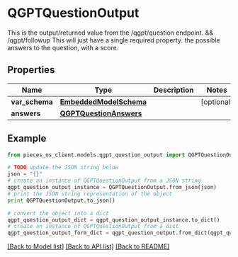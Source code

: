 # QGPTQuestionOutput

This is the output/returned value from the /qgpt/question endpoint. && /qgpt/followup  This will just have a single required property. the possible answers to the question, with a score.

## Properties

Name | Type | Description | Notes
------------ | ------------- | ------------- | -------------
**var_schema** | [**EmbeddedModelSchema**](EmbeddedModelSchema) |  | [optional] 
**answers** | [**QGPTQuestionAnswers**](QGPTQuestionAnswers) |  | 

## Example

```python
from pieces_os_client.models.qgpt_question_output import QGPTQuestionOutput

# TODO update the JSON string below
json = "{}"
# create an instance of QGPTQuestionOutput from a JSON string
qgpt_question_output_instance = QGPTQuestionOutput.from_json(json)
# print the JSON string representation of the object
print QGPTQuestionOutput.to_json()

# convert the object into a dict
qgpt_question_output_dict = qgpt_question_output_instance.to_dict()
# create an instance of QGPTQuestionOutput from a dict
qgpt_question_output_form_dict = qgpt_question_output.from_dict(qgpt_question_output_dict)
```
[[Back to Model list]](../README#documentation-for-models) [[Back to API list]](../README#documentation-for-api-endpoints) [[Back to README]](../README)


